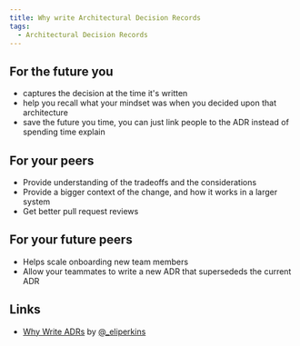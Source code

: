 ```yaml
---
title: Why write Architectural Decision Records
tags:
  - Architectural Decision Records
---
```


## For the future you

- captures the decision at the time it's written
- help you recall what your mindset was when you decided upon that architecture
- save the future you time, you can just link people to the ADR instead of spending time explain

## For your peers

- Provide understanding of the tradeoffs and the considerations
- Provide a bigger context of the change, and how it works in a larger system
- Get better pull request reviews

## For your future peers

- Helps scale onboarding new team members
- Allow your teammates to write a new ADR that supersededs the current ADR

## Links

- [Why Write ADRs](https://github.blog/2020-08-13-why-write-adrs/) by [@_eliperkins](https://twitter.com/_eliperkins)